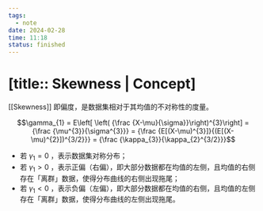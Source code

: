 ```yaml
---
tags:
  - note
date: 2024-02-28
time: 11:18
status: finished
---
```


# [title:: Skewness | Concept]

[[Skewness]] 即偏度，是数据集相对于其均值的不对称性的度量。

$$\gamma_{1} = E\left[ \left( {\frac {X-\mu}{\sigma}}\right)^{3}\right] = {\frac {\mu^{3}}{\sigma^{3}}} = {\frac {E[(X-\mu)^{3}]}{(E[(X-\mu)^{2}])^{3/2}}} = {\frac {\kappa_{3}}{\kappa_{2}^{3/2}}}$$

- 若 $\gamma_{1}=0$ ，表示数据集对称分布；
- 若 $\gamma_{1}>0$ ，表示正偏（右偏），即大部分数据都在均值的左侧，且均值的右侧存在「离群」数据，使得分布曲线的右侧出现拖尾；
- 若 $\gamma_{1}<0$ ，表示负偏（左偏），即大部分数据都在均值的右侧，且均值的左侧存在「离群」数据，使得分布曲线的左侧出现拖尾。
